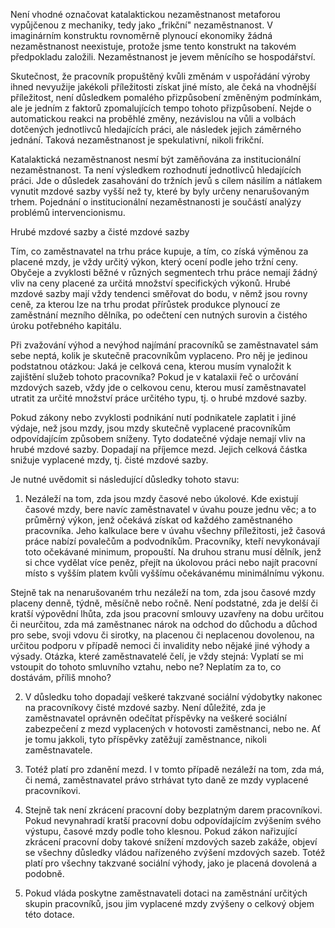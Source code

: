 Není vhodné označovat katalaktickou nezaměstnanost metaforou vypůjčenou z mechaniky, tedy jako „frikční" nezaměstnanost. V imaginárním konstruktu rovnoměrně plynoucí ekonomiky žádná nezaměstnanost neexistuje, protože jsme tento konstrukt na takovém předpokladu založili. Nezaměstnanost je jevem měnícího se hospodářství.

Skutečnost, že pracovník propuštěný kvůli změnám v uspořádání výroby ihned nevyužije jakékoli příležitosti získat jiné místo, ale čeká na vhodnější příležitost, není důsledkem pomalého přizpůsobení změněným podmínkám, ale je jedním z faktorů zpomalujících tempo tohoto přizpůsobení. Nejde o automatickou reakci na proběhlé změny, nezávislou na vůli a volbách dotčených jednotlivců hledajících práci, ale následek jejich záměrného jednání. Taková nezaměstnanost je spekulativní, nikoli frikční.

Katalaktická nezaměstnanost nesmí být zaměňována za institucionální nezaměstnanost. Ta není výsledkem rozhodnutí jednotlivců hledajících práci. Jde o důsledek zasahování do tržních jevů s cílem násilím a nátlakem vynutit mzdové sazby vyšší než ty, které by byly určeny nenarušovaným trhem. Pojednání o institucionální nezaměstnanosti je součástí analýzy problémů intervencionismu.

Hrubé mzdové sazby a čisté mzdové sazby

Tím, co zaměstnavatel na trhu práce kupuje, a tím, co získá výměnou za placené mzdy, je vždy určitý výkon, který ocení podle jeho tržní ceny. Obyčeje a zvyklosti běžné v různých segmentech trhu práce nemají žádný vliv na ceny placené za určitá množství specifických výkonů. Hrubé mzdové sazby mají vždy tendenci směřovat do bodu, v němž jsou rovny ceně, za kterou lze na trhu prodat přírůstek produkce plynoucí ze zaměstnání mezního dělníka, po odečtení cen nutných surovin a čistého úroku potřebného kapitálu.

Při zvažování výhod a nevýhod najímání pracovníků se zaměstnavatel sám sebe neptá, kolik je skutečně pracovníkům vyplaceno. Pro něj je jedinou podstatnou otázkou: Jaká je celková cena, kterou musím vynaložit k zajištění služeb tohoto pracovníka? Pokud je v katalaxii řeč o určování mzdových sazeb, vždy jde o celkovou cenu, kterou musí zaměstnavatel utratit za určité množství práce určitého typu, tj. o hrubé mzdové sazby.

Pokud zákony nebo zvyklosti podnikání nutí podnikatele zaplatit i jiné výdaje, než jsou mzdy, jsou mzdy skutečně vyplacené pracovníkům odpovídajícím způsobem sníženy. Tyto dodatečné výdaje nemají vliv na hrubé mzdové sazby. Dopadají na příjemce mezd. Jejich celková částka snižuje vyplacené mzdy, tj. čisté mzdové sazby.

Je nutné uvědomit si následující důsledky tohoto stavu:

1. Nezáleží na tom, zda jsou mzdy časové nebo úkolové. Kde existují časové mzdy, bere navíc zaměstnavatel v úvahu pouze jednu věc; a to průměrný výkon, jenž očekává získat od každého zaměstnaného pracovníka. Jeho kalkulace bere v úvahu všechny příležitosti, jež časová práce nabízí povalečům a podvodníkům. Pracovníky, kteří nevykonávají toto očekávané minimum, propouští. Na druhou stranu musí dělník, jenž si chce vydělat více peněz, přejít na úkolovou práci nebo najít pracovní místo s vyšším platem kvůli vyššímu očekávanému minimálnímu výkonu.

Stejně tak na nenarušovaném trhu nezáleží na tom, zda jsou časové mzdy placeny denně, týdně, měsíčně nebo ročně. Není podstatné, zda je delší či kratší výpovědní lhůta, zda jsou pracovní smlouvy uzavřeny na dobu určitou či neurčitou, zda má zaměstnanec nárok na odchod do důchodu a důchod pro sebe, svoji vdovu či sirotky, na placenou či neplacenou dovolenou, na určitou podporu v případě nemoci či invalidity nebo nějaké jiné výhody a výsady. Otázka, které zaměstnavatelé čelí, je vždy stejná: Vyplatí se mi vstoupit do tohoto smluvního vztahu, nebo ne? Neplatím za to, co dostávám, příliš mnoho?

2. V důsledku toho dopadají veškeré takzvané sociální výdobytky nakonec na pracovníkovy čisté mzdové sazby. Není důležité, zda je zaměstnavatel oprávněn odečítat příspěvky na veškeré sociální zabezpečení z mezd vyplacených v hotovosti zaměstnanci, nebo ne. Ať je tomu jakkoli, tyto příspěvky zatěžují zaměstnance, nikoli zaměstnavatele.

3. Totéž platí pro zdanění mezd. I v tomto případě nezáleží na tom, zda má, či nemá, zaměstnavatel právo strhávat tyto daně ze mzdy vyplacené pracovníkovi.

4. Stejně tak není zkrácení pracovní doby bezplatným darem pracovníkovi. Pokud nevynahradí kratší pracovní dobu odpovídajícím zvýšením svého výstupu, časové mzdy podle toho klesnou. Pokud zákon nařizující zkrácení pracovní doby takové snížení mzdových sazeb zakáže, objeví se všechny důsledky vládou nařízeného zvýšení mzdových sazeb. Totéž platí pro všechny takzvané sociální výhody, jako je placená dovolená a podobně.

5. Pokud vláda poskytne zaměstnavateli dotaci na zaměstnání určitých skupin pracovníků, jsou jim vyplacené mzdy zvýšeny o celkový objem této dotace.